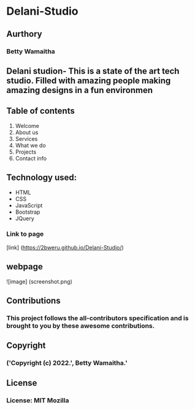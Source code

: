 # Delani-Studio

## Aurthory

### Betty Wamaitha

## Delani studion- This is a state of the art tech studio. Filled with amazing people making amazing designs in a fun environmen
 ## Table of contents
 1. Welcome
 2. About us
 3. Services
 4. What we do
 5. Projects
 6. Contact info

 ## Technology used:
 - HTML
 - CSS 
 - JavaScript
 - Bootstrap
 - JQuery

 
### Link to page
[link] (https://2bweru.github.io/Delani-Studio/)



## webpage
![image] (screenshot.png)

## Contributions

### This project follows the all-contributors specification and is brought to you by these awesome contributions.

## Copyright
### ('Copyright (c) 2022.', Betty Wamaitha.'


## License

### License: MIT Mozilla
